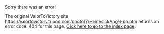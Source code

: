 

Sorry there was an error!

The original ValorToVictory site https://valortovictory.tripod.com/photo17/HomesickAngel-ph.htm returns an error code: 404 for this page. [Click here to go to the index page](../index.md).